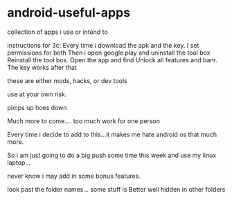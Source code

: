 # android-useful-apps
collection of apps i use or intend to 

instructions for 3c: Every time i download the 
apk and the key. I set permissions for both
Then i open google play and uninstall the tool box 
Reinstall the tool box. Open the app and find
Unlock all features and bam. The key works after that

these are either mods, hacks, or dev tools

use at your own risk.

pimps up hoes down


Much more to come.... too much work for one person

Every time i decide to add to this...it makes me 
hate android os that much more.

So i am just going to do a big push some time this
week and use my linux laptop...

never know i may add in some bonus features.

look past the folder names... some stuff is
Better well hidden in other folders
